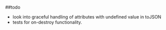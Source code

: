 ##todo
* look into graceful handling of attributes with undefined value in toJSON
* tests for on-destroy functionality.